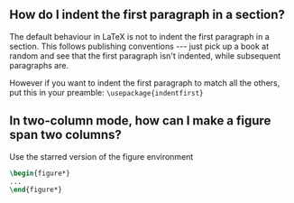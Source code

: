 ## How do I indent the first paragraph in a section?
The default behaviour in LaTeX is not to indent the first paragraph in a section. This follows publishing conventions --- just pick up a book at random and see that the first paragraph isn't indented, while subsequent paragraphs are.

However if you want to indent the first paragraph to match all the others, put this in your preamble:
`\usepackage{indentfirst}`

## In two-column mode, how can I make a figure span two columns?
Use the starred version of the figure environment
```latex
\begin{figure*} 
...
\end{figure*}
```
